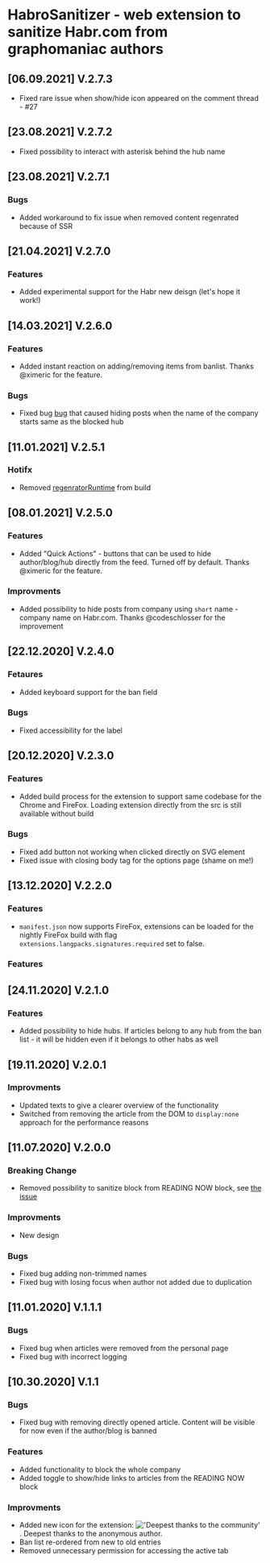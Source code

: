 # HabroSanitizer - web extension to sanitize Habr.com from graphomaniac authors

## [06.09.2021] V.2.7.3

* Fixed rare issue when show/hide icon appeared on the comment thread - #27

## [23.08.2021] V.2.7.2

* Fixed possibility to interact with asterisk behind the hub name

## [23.08.2021] V.2.7.1

### Bugs

* Added workaround to fix issue when removed content regenrated because of SSR

## [21.04.2021] V.2.7.0

### Features

* Added experimental support for the Habr new deisgn (let's hope it work!)

## [14.03.2021] V.2.6.0

### Features

* Added instant reaction on adding/removing items from banlist. Thanks @ximeric for the feature.

### Bugs

* Fixed bug [bug](https://github.com/Drag13/HabrSanitizer/issues/20) that caused hiding posts when the name of the company starts same as the blocked hub

## [11.01.2021] V.2.5.1

### Hotifx

* Removed [regenratorRuntime](https://www.npmjs.com/package/regenerator-runtime) from build

## [08.01.2021] V.2.5.0

### Features

* Added "Quick Actions" - buttons that can be used to hide author/blog/hub directly from the feed. Turned off by default. Thanks @ximeric for the feature.

### Improvments

* Added possibility to hide posts from company using `short` name - company name on Habr.com. Thanks @codeschlosser for the improvement

## [22.12.2020] V.2.4.0

### Fetaures

* Added keyboard support for the ban field

### Bugs

* Fixed accessibility for the label

## [20.12.2020] V.2.3.0

### Features

* Added build process for the extension to support same codebase for the Chrome and FireFox. Loading extension directly from the src is still available without build

### Bugs

* Fixed add button not working when clicked directly on SVG element
* Fixed issue with closing body tag for the options page (shame on me!)

## [13.12.2020] V.2.2.0

### Features

* `manifest.json` now supports FireFox, extensions can be loaded for the nightly FireFox build with flag `extensions.langpacks.signatures.required` set to false.

### Features

## [24.11.2020] V.2.1.0

### Features

* Added possibility to hide hubs. If articles belong to any hub from the ban list - it will be hidden even if it belongs to other habs as well

## [19.11.2020] V.2.0.1

### Improvments

* Updated texts to give a clearer overview of the functionality
* Switched from removing the article from the DOM to `display:none` approach for the performance reasons

## [11.07.2020] V.2.0.0

### Breaking Change

* Removed possibility to sanitize block from READING NOW block, see [the issue](https://github.com/Drag13/HabrSanitizer/issues/6)

### Improvments

* New design

### Bugs

* Fixed bug adding non-trimmed names
* Fixed bug with losing focus when author not added due to duplication

## [11.01.2020] V.1.1.1

### Bugs

* Fixed bug when articles were removed from the personal page
* Fixed bug with incorrect logging

## [10.30.2020] V.1.1

### Bugs

* Fixed bug with removing directly opened article. Content will be visible for now even if the author/blog is banned

### Features

* Added functionality to block the whole company
* Added toggle to show/hide links to articles from the READING NOW block

### Improvments

* Added new icon for the extension: !['Deepest thanks to the community'](./src/asset/i19.png). Deepest thanks to the anonymous author.
* Ban list re-ordered from new to old entries
* Removed unnecessary permission for accessing the active tab
